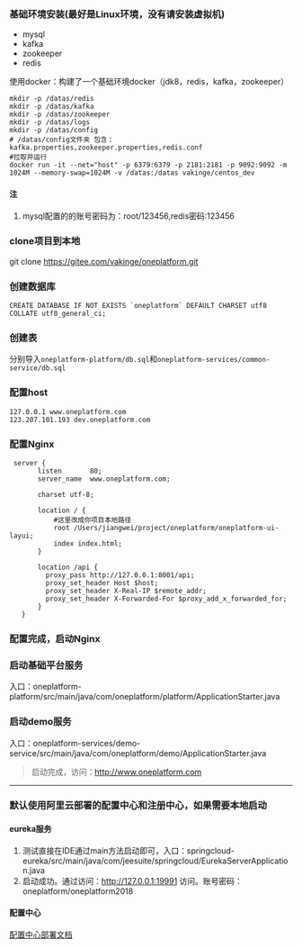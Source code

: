 ### 基础环境安装(最好是Linux环境，没有请安装虚拟机)
 - mysql
 - kafka
 - zookeeper
 - redis 
 
使用docker：构建了一个基础环境docker（jdk8，redis，kafka，zookeeper）
```
mkdir -p /datas/redis
mkdir -p /datas/kafka
mkdir -p /datas/zookeeper
mkdir -p /datas/logs
mkdir -p /datas/config
# /datas/config文件夹 包含：kafka.properties,zookeeper.properties,redis.conf
#拉取并运行
docker run -it --net="host" -p 6379:6379 -p 2181:2181 -p 9092:9092 -m 1024M --memory-swap=1024M -v /datas:/datas vakinge/centos_dev
```

#### 注
 1. mysql配置的的账号密码为：root/123456,redis密码:123456
  
### clone项目到本地
git clone https://gitee.com/vakinge/oneplatform.git

### 创建数据库
```
CREATE DATABASE IF NOT EXISTS `oneplatform` DEFAULT CHARSET utf8 COLLATE utf8_general_ci;
```

### 创建表
分别导入`oneplatform-platform/db.sql`和`oneplatform-services/common-service/db.sql`


 ### 配置host
```
127.0.0.1 www.oneplatform.com
123.207.101.193 dev.oneplatform.com
```

 ### 配置Nginx
 ```
  server {
        listen       80;
        server_name  www.oneplatform.com;

        charset utf-8;

        location / {
            #这里改成你项目本地路径
            root /Users/jiangwei/project/oneplatform/oneplatform-ui-layui;
            index index.html;
        }

        location /api {
          proxy_pass http://127.0.0.1:8001/api;
          proxy_set_header Host $host;
          proxy_set_header X-Real-IP $remote_addr;
          proxy_set_header X-Forwarded-For $proxy_add_x_forwarded_for;
        }
    }

 ```
 ### 配置完成，启动Nginx
 
 ### 启动基础平台服务
 入口：oneplatform-platform/src/main/java/com/oneplatform/platform/ApplicationStarter.java
 
  ### 启动demo服务
 入口：oneplatform-services/demo-service/src/main/java/com/oneplatform/demo/ApplicationStarter.java
 
 
 >启动完成，访问：http://www.oneplatform.com 
 
 
 ---
 ### 默认使用阿里云部署的配置中心和注册中心，如果需要本地启动
 #### eureka服务
 
  1. 测试直接在IDE通过main方法启动即可，入口：springcloud-eureka/src/main/java/com/jeesuite/springcloud/EurekaServerApplication.java
  2. 启动成功。通过访问：http://127.0.0.1:19991 访问。账号密码：oneplatform/oneplatform2018

#### 配置中心
[配置中心部署文档](http://www.jeesuite.com/docs/quickstart/confcenter.html) 



